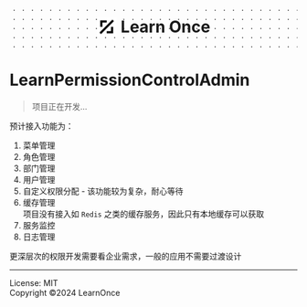 <div style="display:flex;align-items: center;justify-content:center;gap:8px;background:radial-gradient(#00000090 1px, transparent 1px);background-size: 16px 16px;padding:20px 0;margin-bottom: 16px;">
  <img src="./console/public/favicon.ico" width="34" alt="logo" />
  <strong style="font-size:28px">Learn Once</strong>
</div>

# LearnPermissionControlAdmin

> 项目正在开发...

预计接入功能为：

1. 菜单管理
2. 角色管理
3. 部门管理
4. 用户管理
5. 自定义权限分配 - 该功能较为复杂，耐心等待
6. 缓存管理  
   项目没有接入如 `Redis` 之类的缓存服务，因此只有本地缓存可以获取
7. 服务监控
8. 日志管理

更深层次的权限开发需要看企业需求，一般的应用不需要过渡设计

---

License: MIT  
Copyright &copy;2024 LearnOnce
